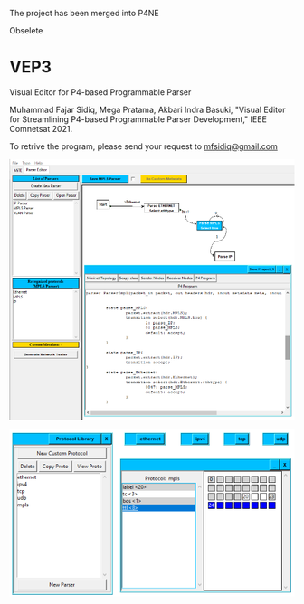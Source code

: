The project has been merged into P4NE

Obselete

# VEP3
Visual Editor for P4-based Programmable Parser

Muhammad Fajar Sidiq, Mega Pratama, Akbari Indra Basuki, "Visual Editor for Streamlining P4-based Programmable Parser Development," IEEE Comnetsat 2021.

To retrive the program, please send your request to mfsidiq@gmail.com

![VEP3](https://github.com/acbari/VEP3/blob/main/images/vep3.png?raw=true)

![building block](https://github.com/acbari/VEP3/blob/main/images/bb.png?raw=true)

